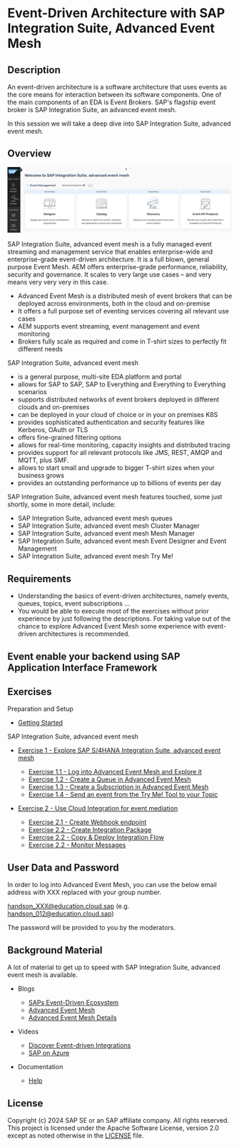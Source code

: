 # Event-Driven Architecture with SAP Integration Suite, Advanced Event Mesh


## Description

An event-driven architecture is a software architecture that uses events as the core means for interaction between its software components. One of the main components of an EDA is Event Brokers. SAP's flagship event broker is SAP Integration Suite, an advanced event mesh.

In this session we will take a deep dive into SAP Integration Suite, advanced event mesh.

## Overview

![Pic 2](images/overview.png)

SAP Integration Suite, advanced event mesh is a fully managed event streaming and management service that enables enterprise-wide and enterprise-grade event-driven architecture. It is a full blown, general purpose Event Mesh. AEM offers enterprise-grade performance, reliability, security and governance. It scales to very large use cases – and very means very very very in this case.

- Advanced Event Mesh is a distributed mesh of event brokers that can be deployed across environments, both in the cloud and on-premise
- It offers a full purpose set of eventing services covering all relevant use cases
- AEM supports event streaming, event management and event monitoring
- Brokers fully scale as required and come in T-shirt sizes to perfectly fit different needs

SAP Integration Suite, advanced event mesh

- is a general purpose, multi-site EDA platform and portal
- allows for SAP to SAP, SAP to Everything and Everything to Everything scenarios
- supports distributed networks of event brokers deployed in different clouds and on-premises
- can be deployed in your cloud of choice or in your on premises K8S
- provides sophisticated authentication and security features like Kerberos, OAuth or TLS
- offers fine-grained filtering options
- allows for real-time monitoring, capacity insights and distributed tracing
- provides support for all relevant protocols like JMS, REST, AMQP and MQTT, plus SMF.
- allows to start small and upgrade to bigger T-shirt sizes when your business grows
- provides an outstanding performance up to billions of events per day

SAP Integration Suite, advanced event mesh features touched, some just shortly, some in more detail, include:

- SAP Integration Suite, advanced event mesh queues
- SAP Integration Suite, advanced event mesh Cluster Manager
- SAP Integration Suite, advanced event mesh Mesh Manager
- SAP Integration Suite, advanced event mesh Event Designer and Event Management
- SAP Integration Suite, advanced event mesh Try Me!

## Requirements

- Understanding the basics of event-driven architectures, namely events, queues, topics, event subscriptions ...
- You would be able to execute most of the exercises without prior experience by just following the descriptions. For taking value out of the chance to explore Advanced Event Mesh some experience with event-driven architectures is recommended.

## Event enable your backend using SAP Application Interface Framework


## Exercises

Preparation and Setup

- [Getting Started](exercises/ex0/)

SAP Integration Suite, advanced event mesh

- [Exercise 1 - Explore SAP S/4HANA Integration Suite, advanced event mesh](exercises/ex1/)

    - [Exercise 1.1 - Log into Advanced Event Mesh and Explore it](exercises/ex1#exercise-11---log-into-advanced-event-mesh-and-explore-it)
    - [Exercise 1.2 - Create a Queue in Advanced Event Mesh ](exercises/ex1#exercise-12---create-a-queue-in-advanced-event-mesh)
    - [Exercise 1.3 - Create a Subscription in Advanced Event Mesh](exercises/ex1#exercise-13---create-a-queue-subscription-in-advanced-event-mesh)
    - [Exercise 1.4 - Send an event from the Try Me! Tool to your Topic](exercises/ex1#exercise-14---send-an-event-from-the-try-me-tool-to-your-topic)

- [Exercise 2 - Use Cloud Integration for event mediation](exercises/ex2/)

    - [Exercise 2.1 - Create Webhook endpoint](exercises/ex2#exercise-12---log-into-advanced-event-mesh-and-explore-it)
    - [Exercise 2.2 - Create Integration Package](https://github.com/SAP-samples/teched2023-IN265/blob/main/exercises/ex2/README)
    - [Exercise 2.2 - Copy & Deploy Integration Flow](https://github.com/SAP-samples/teched2023-IN265/blob/main/exercises/ex2/README)
    - [Exercise 2.2 - Monitor Messages](https://github.com/SAP-samples/teched2023-IN265/blob/main/exercises/ex2/README)


## User Data and Password

In order to log into Advanced Event Mesh, you can use the below email address with XXX replaced with your group number.

handson_XXX@education.cloud.sap (e.g. handson_012@education.cloud.sap)

The password will be provided to you by the moderators.

 ## Background Material

A lot of material to get up to speed with SAP Integration Suite, advanced event mesh is available.

- Blogs

    - [SAPs Event-Driven Ecosystem](https://blogs.sap.com/2022/09/01/saps-event-driven-ecosystem-revisited/)
    - [Advanced Event Mesh](https://blogs.sap.com/2022/10/28/turn-your-erp-into-a-team-player-introducing-sap-integration-suite-advanced-event-mesh/ )
    - [Advanced Event Mesh Details](https://blogs.sap.com/2023/10/26/sap-advanced-event-mesh-create-your-first-event-broker/)

- Videos

    - [Discover Event-driven Integrations](https://www.youtube.com/watch?v=r9lyC_2ss2U)
    - [SAP on Azure](https://www.youtube.com/watch?v=NNrzXbX3mk0)

- Documentation

    - [Help](https://help.pubsub.em.services.cloud.sap/Cloud/cloud-lp.htm)

## License
Copyright (c) 2024 SAP SE or an SAP affiliate company. All rights reserved. This project is licensed under the Apache Software License, version 2.0 except as noted otherwise in the [LICENSE](LICENSES/Apache-2.0.txt) file.
